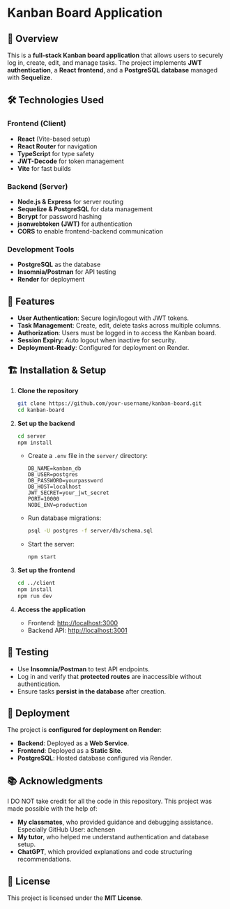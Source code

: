# Kanban Board Application

## 📌 Overview
This is a **full-stack Kanban board application** that allows users to securely log in, create, edit, and manage tasks. The project implements **JWT authentication**, a **React frontend**, and a **PostgreSQL database** managed with **Sequelize**.

## 🛠️ Technologies Used
### Frontend (Client)
- **React** (Vite-based setup)
- **React Router** for navigation
- **TypeScript** for type safety
- **JWT-Decode** for token management
- **Vite** for fast builds

### Backend (Server)
- **Node.js & Express** for server routing
- **Sequelize & PostgreSQL** for data management
- **Bcrypt** for password hashing
- **jsonwebtoken (JWT)** for authentication
- **CORS** to enable frontend-backend communication

### Development Tools
- **PostgreSQL** as the database
- **Insomnia/Postman** for API testing
- **Render** for deployment

## 🚀 Features
- **User Authentication**: Secure login/logout with JWT tokens.
- **Task Management**: Create, edit, delete tasks across multiple columns.
- **Authorization**: Users must be logged in to access the Kanban board.
- **Session Expiry**: Auto logout when inactive for security.
- **Deployment-Ready**: Configured for deployment on Render.

## 🏗️ Installation & Setup
1. **Clone the repository**
   ```sh
   git clone https://github.com/your-username/kanban-board.git
   cd kanban-board
   ```
2. **Set up the backend**
   ```sh
   cd server
   npm install
   ```
   - Create a `.env` file in the `server/` directory:
     ```env
     DB_NAME=kanban_db
     DB_USER=postgres
     DB_PASSWORD=yourpassword
     DB_HOST=localhost
     JWT_SECRET=your_jwt_secret
     PORT=10000
     NODE_ENV=production
     ```
   - Run database migrations:
     ```sh
     psql -U postgres -f server/db/schema.sql
     ```
   - Start the server:
     ```sh
     npm start
     ```

3. **Set up the frontend**
   ```sh
   cd ../client
   npm install
   npm run dev
   ```

4. **Access the application**
   - Frontend: [http://localhost:3000](http://localhost:3000)
   - Backend API: [http://localhost:3001](http://localhost:3001)

## 🧪 Testing
- Use **Insomnia/Postman** to test API endpoints.
- Log in and verify that **protected routes** are inaccessible without authentication.
- Ensure tasks **persist in the database** after creation.

## 📌 Deployment
The project is **configured for deployment on Render**:
- **Backend**: Deployed as a **Web Service**.
- **Frontend**: Deployed as a **Static Site**.
- **PostgreSQL**: Hosted database configured via Render.

## 📚 Acknowledgments
I DO NOT take credit for all the code in this repository. This project was made possible with the help of:
- **My classmates**, who provided guidance and debugging assistance. Especially GitHub User: achensen
- **My tutor**, who helped me understand authentication and database setup.
- **ChatGPT**, which provided explanations and code structuring recommendations.

## 📜 License
This project is licensed under the **MIT License**.